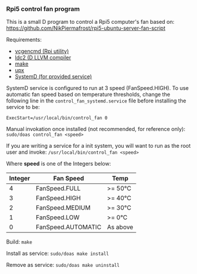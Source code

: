 ### Rpi5 control fan program
This is a small D program to control a Rpi5 computer's fan based on:
https://github.com/NikPiermafrost/rpi5-ubuntu-server-fan-script

Requirements:
* [vcgencmd (Rpi utility)](https://www.raspberrypi.com/documentation/computers/os.html#vcgencmd)
* [ldc2 (D LLVM compiler](https://github.com/ldc-developers/ldc)
* [make](https://en.wikipedia.org/wiki/Make_(software))
* [upx](https://github.com/upx/upx)
* [SystemD (for provided service)](https://github.com/systemd/systemd)

SystemD service is configured to run at 3 speed (FanSpeed.HIGH).
To use automatic fan speed based on temperature thresholds, change
the following line in the `control_fan_systemd.service` file before
installing the service to be:
```
ExecStart=/usr/local/bin/control_fan 0
```

Manual invokation once installed (not recommended, for reference only):
`sudo/doas control_fan <speed>`

If you are writing a service for a init system,
you will want to run as the root user and invoke:
`/usr/local/bin/control_fan <speed>`

Where **speed** is one of the Integers below:

|Integer|Fan Speed | Temp |
|-----|-------------------|------|
|  4  | FanSpeed.FULL      | >= 50°C|
|  3  | FanSpeed.HIGH     | >= 40°C|
|  2  | FanSpeed.MEDIUM   | >= 30°C|
|  1  | FanSpeed.LOW      | >=  0°C|
|  0  | FanSpeed.AUTOMATIC | As above |

Build:
`make`

Install as service:
`sudo/doas make install`

Remove as service:
`sudo/doas make uninstall`
